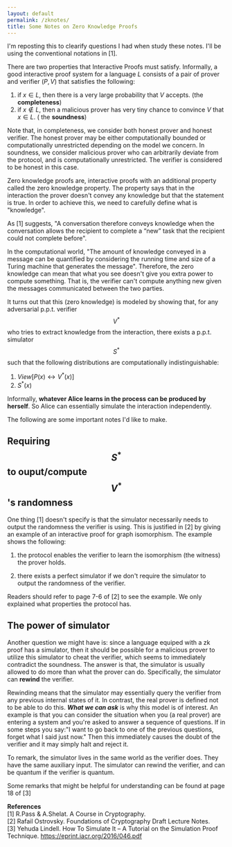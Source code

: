 ```yaml
---
layout: default
permalink: /zknotes/
title: Some Notes on Zero Knowledge Proofs
---
```


I'm reposting this to clearify questions I had when study these notes. I'll be using the conventional notations in [1].

There are two properties that Interactive Proofs must satisfy. Informally, a good interactive proof system for a language $L$ consists of a pair of prover and verifier $(P, V)$ that satisfies the following:

1. if $x\in L$, then there is a very large probability that $V$ accepts. (the **completeness**)  
2. if $x\not\in L$, then a malicious prover has very tiny chance to convince $V$ that $x\in L$. ( the **soundness**)  

Note that, in completeness, we consider both honest prover and honest verifier. The honest prover may be either computationally bounded or computationally unrestricted depending on the model we concern. In soundness, we consider malicious prover who can arbitrarily deviate from the protocol, and is computationally unrestricted. The verifier is considered to be honest in this case. 


Zero knowledge proofs are, interactive proofs with an additional property called the zero knowledge property. The property says that in the interaction the prover doesn't convey any knowledge but that the statement is true. In order to achieve this, we need to carefully define what is "knowledge".

As [1] suggests, "A conversation therefore conveys knowledge when the conversation allows the recipient to complete a “new” task that the recipient could not complete before".

In the computational world, "The amount of knowledge conveyed in a message can be quantified by considering the running time and size of a Turing machine that generates the message". Therefore, the zero knowledge can mean that what you see doesn't give you extra power to compute something. That is, the verifier can't compute anything new given the messages communicated between the two parties.  

It turns out that this (zero knowledge) is modeled by showing that, for any adversarial p.p.t. verifier $$V^*$$ who tries to extract knowledge from the interaction, there exists a p.p.t. simulator $$S^*$$ such that the following distributions are computationally indistinguishable:  

1. $View[P(x) \leftrightarrow V^*(x)]$  
2. $S^*(x)$  

Informally, **whatever Alice learns in the process can be produced by herself**. So Alice can essentially simulate the interaction independently.  

The following are some important notes I'd like to make.

## Requiring $$S^*$$ to ouput/compute $$V^*$$'s randomness

One thing [1] doesn't specify is that the simulator necessarily needs to output the randomness the verifier is using. This is justified in [2] by giving an example of an interactive proof for graph isomorphism. The example shows the following:  

1. the protocol enables the verifier to learn the isomorphism (the witness) the prover holds.  

2. there exists a perfect simulator if we don't require the simulator to output the randomness of the verifier.  

Readers should refer to page 7-6 of [2] to see the example. We only explained what properties the protocol has.

## The power of simulator

Another question we might have is: since a language equiped with a zk proof has a simulator, then it should be possible for a malicious prover to utilize this simulator to cheat the verifier, which seems to immediately contradict the soundness. The answer is that, the simulator is usually allowed to do more than what the prover can do. Specifically, the simulator can **rewind** the verifier.  

Rewinding means that the simulator may essentially query the verifier from any previous internal states of it. In contrast, the real prover is defined not to be able to do this. ***What we can ask*** is why this model is of interest. An example is that you can consider the situation when you (a real prover) are entering a system and you're asked to answer a sequence of questions. If in some steps you say:"I want to go back to one of the previous questions, forget what I said just now." Then this immediately causes the doubt of the verifier and it may simply halt and reject it. 

To remark, the simulator lives in the same world as the verifier does. They have the same auxiliary input. The simulator can rewind the verifier, and can be quantum if the verifier is quantum.  

Some remarks that might be helpful for understanding can be found at page 18 of [3]

**References**  
[1] R.Pass & A.Shelat. A Course in Cryptography.  
[2] Rafail Ostrovsky. Foundations of Cryptography Draft Lecture Notes.  
[3] Yehuda Lindell. How To Simulate It – A Tutorial on the Simulation Proof Technique. https://eprint.iacr.org/2016/046.pdf
